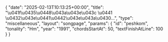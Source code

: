 {
    "date": "2025-02-13T10:13:25+00:00",
    "title": "\u041f\u0435\u0448\u043a\u043e\u043c \u0441 \u0432\u043e\u0441\u0442\u043e\u043a\u0430...",
    "type": "miscellaneous",
    "layout": "songpage",
    "params": {
        "id": "peshkom",
        "tonality": "Hm",
        "year": "1991",
        "chordsStartAt": 50,
        "textFinishAtLine": 100
    }
}